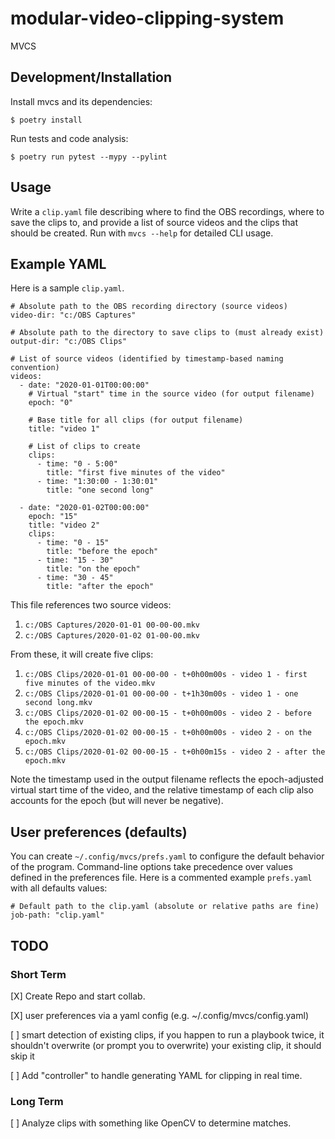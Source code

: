 # modular-video-clipping-system
MVCS

## Development/Installation

Install mvcs and its dependencies:

    $ poetry install

Run tests and code analysis:

    $ poetry run pytest --mypy --pylint

## Usage

Write a `clip.yaml` file describing where to find the OBS recordings, where to
save the clips to, and provide a list of source videos and the clips that
should be created. Run with `mvcs --help` for detailed CLI usage.

## Example YAML

Here is a sample `clip.yaml`.

    # Absolute path to the OBS recording directory (source videos)
    video-dir: "c:/OBS Captures"

    # Absolute path to the directory to save clips to (must already exist)
    output-dir: "c:/OBS Clips"

    # List of source videos (identified by timestamp-based naming convention)
    videos:
      - date: "2020-01-01T00:00:00"
        # Virtual "start" time in the source video (for output filename)
        epoch: "0"

        # Base title for all clips (for output filename)
        title: "video 1"

        # List of clips to create
        clips:
          - time: "0 - 5:00"
            title: "first five minutes of the video"
          - time: "1:30:00 - 1:30:01"
            title: "one second long"

      - date: "2020-01-02T00:00:00"
        epoch: "15"
        title: "video 2"
        clips:
          - time: "0 - 15"
            title: "before the epoch"
          - time: "15 - 30"
            title: "on the epoch"
          - time: "30 - 45"
            title: "after the epoch"

This file references two source videos:

1. `c:/OBS Captures/2020-01-01 00-00-00.mkv`
2. `c:/OBS Captures/2020-01-02 01-00-00.mkv`

From these, it will create five clips:

1. `c:/OBS Clips/2020-01-01 00-00-00 - t+0h00m00s - video 1 - first five minutes of the video.mkv`
2. `c:/OBS Clips/2020-01-01 00-00-00 - t+1h30m00s - video 1 - one second long.mkv`
3. `c:/OBS Clips/2020-01-02 00-00-15 - t+0h00m00s - video 2 - before the epoch.mkv`
4. `c:/OBS Clips/2020-01-02 00-00-15 - t+0h00m00s - video 2 - on the epoch.mkv`
5. `c:/OBS Clips/2020-01-02 00-00-15 - t+0h00m15s - video 2 - after the epoch.mkv`

Note the timestamp used in the output filename reflects the epoch-adjusted
virtual start time of the video, and the relative timestamp of each clip also
accounts for the epoch (but will never be negative).

## User preferences (defaults)

You can create `~/.config/mvcs/prefs.yaml` to configure the default behavior of
the program. Command-line options take precedence over values defined in the
preferences file. Here is a commented example `prefs.yaml` with all defaults
values:

    # Default path to the clip.yaml (absolute or relative paths are fine)
    job-path: "clip.yaml"

## TODO
### Short Term
[X] Create Repo and start collab.

[X] user preferences via a yaml config (e.g. ~/.config/mvcs/config.yaml)

[ ] smart detection of existing clips, if you happen to run a playbook twice, it shouldn't overwrite (or prompt you to overwrite) your existing clip, it should skip it

[ ] Add "controller" to handle generating YAML for clipping in real time.

### Long Term
[ ] Analyze clips with something like OpenCV to determine matches.
